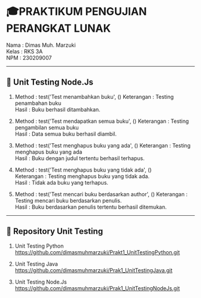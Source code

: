 # 🎓PRAKTIKUM PENGUJIAN PERANGKAT LUNAK  
Nama    : Dimas Muh. Marzuki  
Kelas   : RKS 3A  
NPM     : 230209007  

---
## 📌 Unit Testing Node.Js
1. Method : test('Test menambahkan buku', ()
Keterangan : Testing penambahan buku  
Hasil : Buku berhasil ditambahkan.  

2. Method : test('Test mendapatkan semua buku', ()
Keterangan : Testing pengambilan semua buku     
Hasil : Data semua buku berhasil diambil.  

3. Method : test('Test menghapus buku yang ada', ()
Keterangan : Testing menghapus buku yang ada  
Hasil : Buku dengan judul tertentu berhasil terhapus.  

4. Method : test('Test menghapus buku yang tidak ada', ()	   
Keterangan : Testing menghapus buku yang tidak ada.  
Hasil : Tidak ada buku yang terhapus.  

5. Method : test('Test mencari buku berdasarkan author', ()
Keterangan : Testing mencari buku berdasarkan penulis.  
Hasil : Buku berdasarkan penulis tertentu berhasil ditemukan.


---
## 📌 Repository Unit Testing 
1. Unit Testing Python  
https://github.com/dimasmuhmarzuki/Prakt1_UnitTestingPython.git  

2. Unit Testing Java   
https://github.com/dimasmuhmarzuki/Prak1_UnitTestingJava.git  

3. Unit Testing Node.Js   
https://github.com/dimasmuhmarzuki/Prak1_UnitTestingNodeJs.git  

